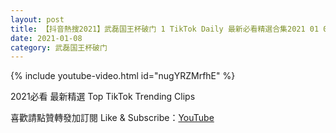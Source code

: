 ```yaml
---
layout: post
title: 【抖音熱搜2021】武磊国王杯破门 1 TikTok Daily 最新必看精選合集2021 01 08
date: 2021-01-08
category: 武磊国王杯破门
---
```


{% include youtube-video.html id="nugYRZMrfhE" %}

2021必看 最新精選 Top TikTok Trending Clips

喜歡請點贊轉發加訂閱 Like & Subscribe：[YouTube](https://www.youtube.com/channel/UCAoR7VcanIPd04uEq_GIylA/videos)

